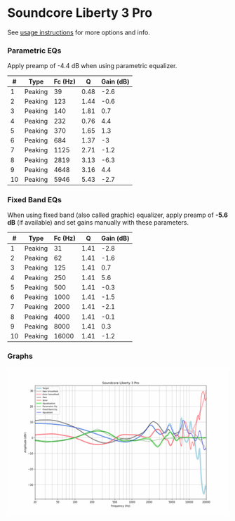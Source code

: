 # Soundcore Liberty 3 Pro
See [usage instructions](https://github.com/jaakkopasanen/AutoEq#usage) for more options and info.

### Parametric EQs
Apply preamp of -4.4 dB when using parametric equalizer.

|   # | Type    |   Fc (Hz) |    Q |   Gain (dB) |
|-----|---------|-----------|------|-------------|
|   1 | Peaking |        39 | 0.48 |        -2.6 |
|   2 | Peaking |       123 | 1.44 |        -0.6 |
|   3 | Peaking |       140 | 1.81 |         0.7 |
|   4 | Peaking |       232 | 0.76 |         4.4 |
|   5 | Peaking |       370 | 1.65 |         1.3 |
|   6 | Peaking |       684 | 1.37 |        -3   |
|   7 | Peaking |      1125 | 2.71 |        -1.2 |
|   8 | Peaking |      2819 | 3.13 |        -6.3 |
|   9 | Peaking |      4648 | 3.16 |         4.4 |
|  10 | Peaking |      5946 | 5.43 |        -2.7 |

### Fixed Band EQs
When using fixed band (also called graphic) equalizer, apply preamp of **-5.6 dB** (if available) and set gains manually with these parameters.

|   # | Type    |   Fc (Hz) |    Q |   Gain (dB) |
|-----|---------|-----------|------|-------------|
|   1 | Peaking |        31 | 1.41 |        -2.8 |
|   2 | Peaking |        62 | 1.41 |        -1.6 |
|   3 | Peaking |       125 | 1.41 |         0.7 |
|   4 | Peaking |       250 | 1.41 |         5.6 |
|   5 | Peaking |       500 | 1.41 |        -0.3 |
|   6 | Peaking |      1000 | 1.41 |        -1.5 |
|   7 | Peaking |      2000 | 1.41 |        -2.1 |
|   8 | Peaking |      4000 | 1.41 |        -0.1 |
|   9 | Peaking |      8000 | 1.41 |         0.3 |
|  10 | Peaking |     16000 | 1.41 |        -1.2 |

### Graphs
![](./Soundcore%20Liberty%203%20Pro.png)

